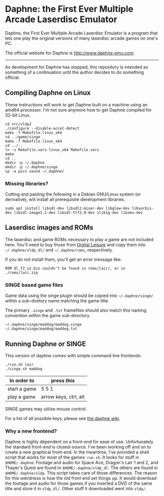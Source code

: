 Daphne: the First Ever Multiple Arcade Laserdisc Emulator
=========================================================

Daphne, the First Ever Multiple Arcade Laserdisc Emulator is a program 
that lets one play the original versions of many laserdisc arcade games 
on one's PC.

The official website for Daphne is http://www.daphne-emu.com.

---

As development for Daphne has stopped, this repository is intended as 
something of a continuation until the author decides to do something 
official.

## Compiling Daphne on Linux

These instructions will work to get Daphne built on a machine using an 
amd64 processor.  I'm not sure anymore how to get Daphne compiled for 
32-bit Linux.

    cd src/vldp2
    ./configure --disable-accel-detect
    make -f Makefile.linux_x64
    cd ../game/singe
    make -f Makefile.linux_x64
    cd ../..
    ln -s Makefile.vars.linux_x64 Makefile.vars
    make
    cd ..
    mkdir -p ~/.daphne
    mkdir -p ~/.daphne/singe
    cp -a pics sound ~/.daphne/

### Missing libraries?

Cutting and pasting the following in a Debian GNU/Linux system (or
derivative), will install all prerequisite development libraries.

    sudo apt install libsdl-dev libsdl2-mixer-dev libglew-dev libvorbis-dev libsdl-image1.2-dev libsdl-ttf2.0-dev zlib1g-dev libxmu-dev

## Laserdisc images and ROMs

The laserdisc and game ROMs necessary to play a game are not included
here. You'll need to buy those from [Digital
Leisure](http://digitalleisure.com) and copy them into
`~/.daphne/vldp_dl/` and `~/.daphne/roms`, respectively.

If you do not install them, you'll get an error message like:

    ROM dl_f2_u1.bin couldn't be found in roms/lair/, or in ./roms/lair.zip

### SINGE based game files

Game data using the singe plugin should be copied into `~/.daphne/singe/`
within a sub-diretory name matching the game title.

The primary `.singe` and `.txt` framefiles should also match this naming
convention within the game sub-directory.

    ~/.daphne/singe/maddog/maddog.singe
    ~/.daphne/singe/maddog/maddog.txt

## Running Daphne or SINGE

This version of daphne comes with simple command line frontends:

    ./run.sh lair
    ./singe.sh maddog

In order to | press this
------------|-----------
start a game| 5 5 1
play a game | arrow keys, ctrl, alt

SINGE games may utilise mouse control.

For a list of all possible keys, please see [the daphne wiki](https://www.daphne-emu.com:9443/mediawiki/index.php/input). 


### Why a new frontend?

Daphne is highly dependent on a front-end for ease of use.
Unfortunately the standard front-end is closed-source. I've been
working off and on to create a new graphical front-end. In the
meantime, I've provided a shell script that works for most of the
games: `run.sh`. It looks for stuff in `$HOME/.daphne`. Footage and
audio for Space Ace, Dragon's Lair 1 and 2, and Thayer's Quest are
found in `$HOME/.daphne/vldp_dl`. The others are found in
`$HOME/.daphne/vldp`. This script takes care of those differences. The
reason for this weirdness is how the old front end set things up. It
would download the footage and audio for those games if you inserted a
DVD of the same title and store it in `vldp_dl/`. Other stuff it
downloaded went into `vldp/`.
